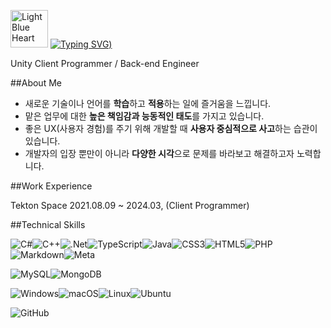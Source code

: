 <img src="https://raw.githubusercontent.com/Tarikul-Islam-Anik/Animated-Fluent-Emojis/master/Emojis/Smilies/Light%20Blue%20Heart.png" alt="Light Blue Heart" width="60" height="60" />  [![Typing SVG](https://readme-typing-svg.demolab.com?font=Fira+Code&weight=600&size=50&pause=1000&color=BC37F7&width=800&height=200&lines=Hi!+I'm+Goeun+Park%3A))](https://git.io/typing-svg)

Unity Client Programmer / Back-end Engineer


##About Me

- 새로운 기술이나 언어를 **학습**하고 **적용**하는 일에 즐거움을 느낍니다.
- 맡은 업무에 대한 **높은 책임감과 능동적인 태도**를 가지고 있습니다.
- 좋은 UX(사용자 경험)를 주기 위해 개발할 때 **사용자 중심적으로 사고**하는 습관이 있습니다.
- 개발자의 입장 뿐만이 아니라 **다양한 시각**으로 문제를 바라보고 해결하고자 노력합니다.

##Work Experience

Tekton Space 2021.08.09 ~ 2024.03, (Client Programmer)

##Technical Skills

![C#](https://img.shields.io/badge/c%23-%23239120.svg?style=for-the-badge&logo=csharp&logoColor=white)![C++](https://img.shields.io/badge/c++-%2300599C.svg?style=for-the-badge&logo=c%2B%2B&logoColor=white)![.Net](https://img.shields.io/badge/.NET-5C2D91?style=for-the-badge&logo=.net&logoColor=white)![TypeScript](https://img.shields.io/badge/typescript-%23007ACC.svg?style=for-the-badge&logo=typescript&logoColor=white)![Java](https://img.shields.io/badge/java-%23ED8B00.svg?style=for-the-badge&logo=openjdk&logoColor=white)![CSS3](https://img.shields.io/badge/css3-%231572B6.svg?style=for-the-badge&logo=css3&logoColor=white)![HTML5](https://img.shields.io/badge/html5-%23E34F26.svg?style=for-the-badge&logo=html5&logoColor=white)![PHP](https://img.shields.io/badge/php-%23777BB4.svg?style=for-the-badge&logo=php&logoColor=white)![Markdown](https://img.shields.io/badge/markdown-%23000000.svg?style=for-the-badge&logo=markdown&logoColor=white)![Meta](https://img.shields.io/badge/Meta-%230467DF.svg?style=for-the-badge&logo=Meta&logoColor=white)


![MySQL](https://img.shields.io/badge/mysql-4479A1.svg?style=for-the-badge&logo=mysql&logoColor=white)![MongoDB](https://img.shields.io/badge/MongoDB-%234ea94b.svg?style=for-the-badge&logo=mongodb&logoColor=white)

![Windows](https://img.shields.io/badge/Windows-0078D6?style=for-the-badge&logo=windows&logoColor=white)![macOS](https://img.shields.io/badge/mac%20os-000000?style=for-the-badge&logo=macos&logoColor=F0F0F0)![Linux](https://img.shields.io/badge/Linux-FCC624?style=for-the-badge&logo=linux&logoColor=black)![Ubuntu](https://img.shields.io/badge/Ubuntu-E95420?style=for-the-badge&logo=ubuntu&logoColor=white)

![GitHub](https://img.shields.io/badge/github-%23121011.svg?style=for-the-badge&logo=github&logoColor=white)